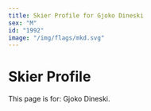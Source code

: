 ```yaml
---
title: Skier Profile for Gjoko Dineski
sex: "M"
id: "1992"
image: "/img/flags/mkd.svg" 
---
```


# Skier Profile

This page is for: Gjoko Dineski.
    